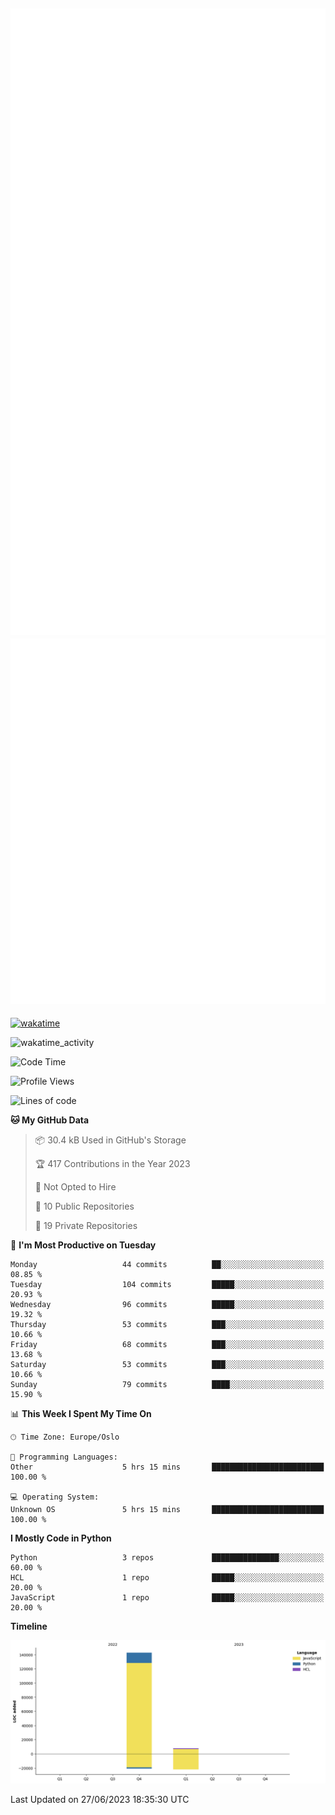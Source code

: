 ![Metrics](/metrics.svg)![Additional metrics](metrics.additional.svg)
----------------------------------------------------------------------------------------------------------------------------------------------------

[![wakatime](https://wakatime.com/badge/user/139c3dc8-b99d-475a-b6b4-e7663d03add8.svg)](https://wakatime.com/@139c3dc8-b99d-475a-b6b4-e7663d03add8)

![wakatime_activity](https://wakatime.com/share/@merca/d0fb6363-0f77-40ae-9525-9b9347ed2e36.svg)

<!--START_SECTION:waka-->
![Code Time](http://img.shields.io/badge/Code%20Time-6%2C713%20hrs%2050%20mins-blue)

![Profile Views](http://img.shields.io/badge/Profile%20Views-3-blue)

![Lines of code](https://img.shields.io/badge/From%20Hello%20World%20I%27ve%20Written-150.4%20thousand%20lines%20of%20code-blue)

**🐱 My GitHub Data** 

> 📦 30.4 kB Used in GitHub's Storage 
 > 
> 🏆 417 Contributions in the Year 2023
 > 
> 🚫 Not Opted to Hire
 > 
> 📜 10 Public Repositories 
 > 
> 🔑 19 Private Repositories 
 > 
📅 **I'm Most Productive on Tuesday** 

```text
Monday                   44 commits          ██░░░░░░░░░░░░░░░░░░░░░░░   08.85 % 
Tuesday                  104 commits         █████░░░░░░░░░░░░░░░░░░░░   20.93 % 
Wednesday                96 commits          █████░░░░░░░░░░░░░░░░░░░░   19.32 % 
Thursday                 53 commits          ███░░░░░░░░░░░░░░░░░░░░░░   10.66 % 
Friday                   68 commits          ███░░░░░░░░░░░░░░░░░░░░░░   13.68 % 
Saturday                 53 commits          ███░░░░░░░░░░░░░░░░░░░░░░   10.66 % 
Sunday                   79 commits          ████░░░░░░░░░░░░░░░░░░░░░   15.90 % 
```


📊 **This Week I Spent My Time On** 

```text
🕑︎ Time Zone: Europe/Oslo

💬 Programming Languages: 
Other                    5 hrs 15 mins       █████████████████████████   100.00 % 

💻 Operating System: 
Unknown OS               5 hrs 15 mins       █████████████████████████   100.00 % 
```

**I Mostly Code in Python** 

```text
Python                   3 repos             ███████████████░░░░░░░░░░   60.00 % 
HCL                      1 repo              █████░░░░░░░░░░░░░░░░░░░░   20.00 % 
JavaScript               1 repo              █████░░░░░░░░░░░░░░░░░░░░   20.00 % 
```



**Timeline**

![Lines of Code chart](https://raw.githubusercontent.com/merca/merca/current/assets/bar_graph.png)


 Last Updated on 27/06/2023 18:35:30 UTC
<!--END_SECTION:waka-->
